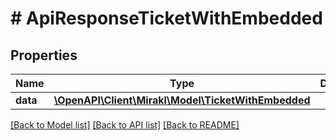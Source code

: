 # # ApiResponseTicketWithEmbedded

## Properties

Name | Type | Description | Notes
------------ | ------------- | ------------- | -------------
**data** | [**\OpenAPI\Client\Mirakl\Model\TicketWithEmbedded**](TicketWithEmbedded.md) |  |

[[Back to Model list]](../../README.md#models) [[Back to API list]](../../README.md#endpoints) [[Back to README]](../../README.md)
